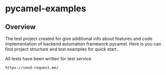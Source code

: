 # pycamel-examples

## Overview 

The test project created for give additional info about features and code implementation of backend automation framework
pycamel.
Here is you can find project structure and test examples for quick start.

All tests have been written for test service 

```https://send-request.me/```



